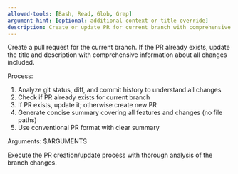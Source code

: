```yaml
---
allowed-tools: [Bash, Read, Glob, Grep]
argument-hint: [optional: additional context or title override]
description: Create or update PR for current branch with comprehensive analysis
---
```


Create a pull request for the current branch. If the PR already exists, update the title and description with comprehensive information about all changes included.

Process:
1. Analyze git status, diff, and commit history to understand all changes
2. Check if PR already exists for current branch
3. If PR exists, update it; otherwise create new PR
4. Generate concise summary covering all features and changes (no file paths)
5. Use conventional PR format with clear summary

Arguments: $ARGUMENTS

Execute the PR creation/update process with thorough analysis of the branch changes.